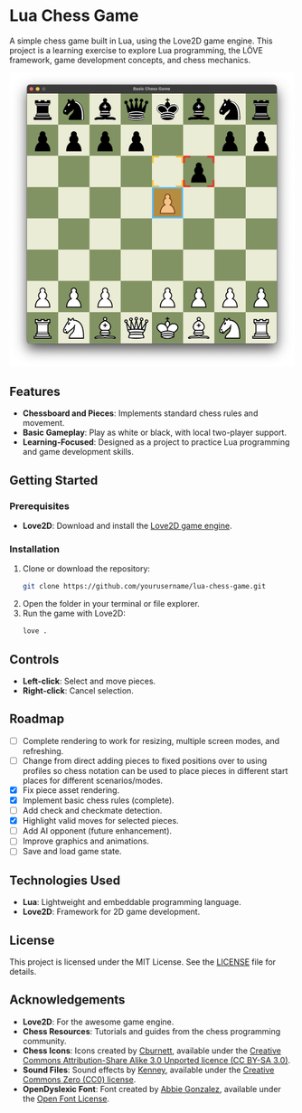 # Lua Chess Game

A simple chess game built in Lua, using the Love2D game engine. This project is a learning exercise to explore Lua programming, the LÖVE framework, game development concepts, and chess mechanics.

![Screenshot](assets/readme/screenshot.png)

## Features

- **Chessboard and Pieces**: Implements standard chess rules and movement.
- **Basic Gameplay**: Play as white or black, with local two-player support.
- **Learning-Focused**: Designed as a project to practice Lua programming and game development skills.

## Getting Started

### Prerequisites

- **Love2D**: Download and install the [Love2D game engine](https://love2d.org/).

### Installation

1. Clone or download the repository:
   ```bash
   git clone https://github.com/yourusername/lua-chess-game.git
   ```
2. Open the folder in your terminal or file explorer.
3. Run the game with Love2D:
   ```bash
   love .
   ```

## Controls

- **Left-click**: Select and move pieces.
- **Right-click**: Cancel selection.

## Roadmap

- [ ] Complete rendering to work for resizing, multiple screen modes, and refreshing.
- [ ] Change from direct adding pieces to fixed positions over to using profiles so chess notation can be used to place pieces in different start places for different scenarios/modes.
- [X] Fix piece asset rendering.
- [X] Implement basic chess rules (complete).
- [ ] Add check and checkmate detection.
- [X] Highlight valid moves for selected pieces.
- [ ] Add AI opponent (future enhancement).
- [ ] Improve graphics and animations.
- [ ] Save and load game state.

## Technologies Used

- **Lua**: Lightweight and embeddable programming language.
- **Love2D**: Framework for 2D game development.

## License

This project is licensed under the MIT License. See the [LICENSE](LICENSE) file for details.

## Acknowledgements

- **Love2D**: For the awesome game engine.
- **Chess Resources**: Tutorials and guides from the chess programming community.
- **Chess Icons**: Icons created by [Cburnett](https://commons.wikimedia.org/wiki/User:Cburnett), available under the [Creative Commons Attribution-Share Alike 3.0 Unported licence (CC BY-SA 3.0)](https://creativecommons.org/licenses/by-sa/3.0/).
- **Sound Files**: Sound effects by [Kenney](https://www.kenney.nl), available under the [Creative Commons Zero (CC0) license](http://creativecommons.org/publicdomain/zero/1.0/).
- **OpenDyslexic Font**: Font created by [Abbie Gonzalez](https://opendyslexic.org/), available under the [Open Font License](https://scripts.sil.org/cms/scripts/page.php?site_id=nrsi&id=OFL).
